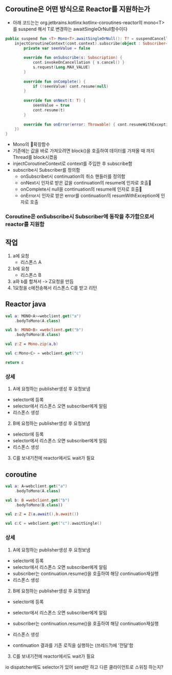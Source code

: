 ## Coroutine은 어떤 방식으로 Reactor를 지원하는가
- 아래 코드는는 org.jetbrains.kotlinx:kotlinx-coroutines-reactor의 mono\<T\>를 suspend 해서 T로 변경하는 awaitSingleOrNull함수이다
```kotlin
public suspend fun <T> Mono<T>.awaitSingleOrNull(): T? = suspendCancellableCoroutine { cont ->  
    injectCoroutineContext(cont.context).subscribe(object : Subscriber<T> {  
        private var seenValue = false  
  
        override fun onSubscribe(s: Subscription) {  
            cont.invokeOnCancellation { s.cancel() }  
            s.request(Long.MAX_VALUE)  
        }  
  
        override fun onComplete() {  
            if (!seenValue) cont.resume(null)  
        }  
  
        override fun onNext(t: T) {  
            seenValue = true  
            cont.resume(t)  
        }  
  
        override fun onError(error: Throwable) { cont.resumeWithException(error) }  
    })  
}
```
- Mono의 확장함수
- 기존에는 값을 바로 가져오려면 block()을 호출하여 데이터를 가져올 때 까지 Thread를 block시켰음
- injectCoroutineContext로 context를 주입한 후 subscribe함
- subscribe시 Subscriber를 정의함
	- onSubscribet시 continuation의 취소 핸들러를 정의함
	- onNext시 인자로 받은 값을 continuation의 resume에 인자로 호출
	- onComplete시 null을 continuation의 resume에 인자로 호출
	- onError시 인자로 받은 error를 continuation의 resumWithException에 인자로 호출

### Coroutine은 onSubscribe시 Subscriber에 동작을 추가함으로서 reactor를 지원함

## 작업
1. a에 요청 
   	- 리스폰스 A
2. b에 요청 
	- 리스폰스 B
3. a와 b를 합쳐서 -> Z요청을 만듬
4. 1요청을 c에전송해서 리스폰스 C를 받고 리턴

## Reactor java

```kotlin
val a: MONO<A>=webclient.get("a")
	.bodyToMono(A.class)

val b: MONO<B> =webclient.get("b")
	.bodyToMono(B.class)

val z:Z = Mono.zip(a,b)

val c:Mono<C> = webclient.get("c")

return c
```

### 상세
1. A에 요청하는 publisher생성 후 요청보냄
- selector에 등록
- selector에서 리스폰스 오면 subscriber에게 알림
- 리스폰스 생성

2. B에 요청하는 publisher생성 후 요청보냄
- selector에 등록
- selector에서 리스폰스 오면 subscriber에게 알림
- 리스폰스 생성

3. C를 보내기전에 reactor에서도 wait가 필요 

## coroutine

```kotlin
val a: A=webclient.get("a")
	.bodyToMono(A.class)

val b: B =webclient.get("b")
	.bodyToMono(B.class))

val z:Z = Z(a.await(),b.await())

val c:C = webclient.get("c").awaitSingle()
```
### 상세
1. A에 요청하는 publisher생성 후 요청보냄
- selector에 등록
- selector에서 리스폰스 오면 subscriber에게 알림
- subscriber는 continuation.resume()을 호출하여 해당 continuation재실행
- 리스폰스 생성

2. B에 요청하는 publisher생성 후 요청보냄
- selector에 등록
- selector에서 리스폰스 오면 subscriber에게 알림
- subscriber는 continuation.resume()을 호출하여 해당 continuation재실행
- 리스폰스 생성

- continuation 결과를 기존 로직을 실행하는 (쓰레드?)에 '전달'함

3. C를 보내기전에 reactor에서도 wait가 필요 


io dispatcher에도 selector가 있어
send만 하고 다른 클라이언트로 스위칭 하는지?




